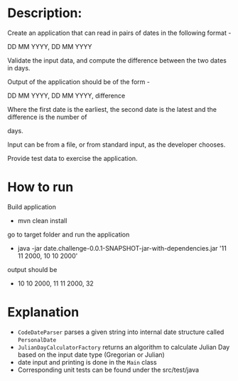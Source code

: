 # Description:

Create an application that can read in pairs of dates in the following format -

DD MM YYYY, DD MM YYYY

Validate the input data, and compute the difference between the two dates in days.

Output of the application should be of the form -

DD MM YYYY, DD MM YYYY, difference

Where the first date is the earliest, the second date is the latest and the difference is the number of

days.

Input can be from a file, or from standard input, as the developer chooses.

Provide test data to exercise the application.

# How to run
Build application

 - mvn clean install

go to target folder and run the application

 - java -jar date.challenge-0.0.1-SNAPSHOT-jar-with-dependencies.jar '11 11 2000, 10 10 2000'
 
output should be

  - 10 10 2000, 11 11 2000, 32


# Explanation

- `CodeDateParser` parses a given string into internal date structure called `PersonalDate`
- `JulianDayCalculatorFactory` returns an algorithm to calculate Julian Day based on the input date type (Gregorian or Julian)
- date input and printing is done in the `Main` class
- Corresponding unit tests can be found under the src/test/java 

